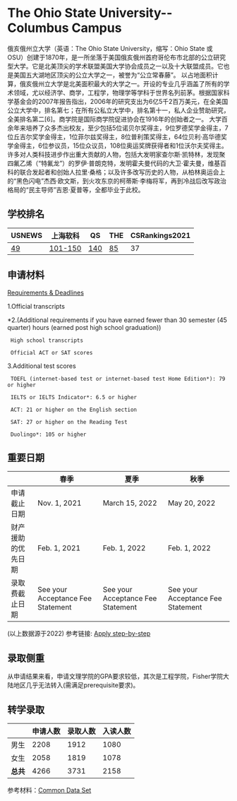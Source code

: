 # The Ohio State University--Columbus Campus

俄亥俄州立大学（英语：The Ohio State University，缩写：Ohio State 或 OSU）创建于1870年，是一所坐落于美国俄亥俄州首府哥伦布市北部的公立研究型大学。它是北美顶尖的学术联盟美国大学协会成员之一以及十大联盟成员。它也是美国五大湖地区顶尖的公立大学之一，被誉为“公立常春藤”。
以占地面积计算，俄亥俄州立大学是北美面积最大的大学之一。开设的专业几乎涵盖了所有的学术领域，尤以经济学、商学，工程学，物理学等学科于世界名列前茅。根据国家科学基金会的2007年报告指出，2006年的研究支出为6亿5千2百万美元，在全美国公立大学中，排名第七；在所有公私立大学中，排名第十一，私人企业赞助研究，全美排名第二[6]。商学院是国际商学院促进协会在1916年的创始者之一。
大学百余年来培养了众多杰出校友，至少包括5位诺贝尔奖得主，9位罗德奖学金得主，7位丘吉尔奖学金得主，1位菲尔兹奖得主，8位普利策奖得主，64位贝利·高华德奖学金得主，6位参议员，15位众议员，108位奥运奖牌获得者和1位沃尔夫奖得主。许多对人类科技进步作出重大贡献的人物，包括大发明家查尔斯·凯特林，发现聚四氟乙烯（“特氟龙”）的罗伊·普朗克特，发明霍夫曼代码的大卫·霍夫曼，维基百科的联合发起者和创始人拉里·桑格；以及许多改写历史的人物，从柏林奥运会上的“黑色闪电”杰西·欧文斯，到火攻东京的柯蒂斯·李梅将军，再到冷战后改写政治格局的“民主导师”吉恩·夏普等，全都毕业于此校。

## 学校排名

| USNEWS | 上海软科 | QS | THE | CSRankings2021 |
| --- | --- | --- | --- | ---|
| [49](https://www.usnews.com/best-colleges/ohio-state-6883) | [101-150](https://www.shanghairanking.com/institution/the-ohio-state-university-columbus) | [140]([https://www.topuniversities.com/universities/ohio-state-university]) | [85](https://www.timeshighereducation.com/world-university-rankings/ohio-state-university-main-campus) | 37 |

## 申请材料

[Requirements & Deadlines](http://undergrad.osu.edu/apply/transfer/apply-step-by-step#collapseTRDead)

1.Official transcripts

*2.(Additional requirements if you have earned fewer than 30 semester (45 quarter) hours (earned post high school graduation))

     High school transcripts 
     
     Official ACT or SAT scores
     
3.Additional test scores

     TOEFL (internet-based test or internet-based test Home Edition*): 79 or higher
     
     IELTS or IELTS Indicator*: 6.5 or higher
     
     ACT: 21 or higher on the English section
     
     SAT: 27 or higher on the Reading Test
     
     Duolingo*: 105 or higher
     
    









## 重要日期

| | 春季 | 夏季 | 秋季 |
|---|---|---|---|
|申请截止日期| Nov. 1, 2021 | March 15, 2022 | May 20, 2022 |
|财产援助的优先日期| Feb. 1, 2021 | Feb. 1, 2022 | Feb. 1, 2022 |
|录取费截止日期 | See your Acceptance Fee Statement | See your Acceptance Fee Statement | See your Acceptance Fee Statement |

(以上数据源于2022) 
参考链接: [Apply step-by-step](http://undergrad.osu.edu/apply/transfer/apply-step-by-step#collapseTRDead)











## 录取侧重
从申请结果来看，申请文理学院的GPA要求较低，其次是工程学院，Fisher学院大陆地区几乎无法转入(需满足prerequisite要求)。















## 转学录取

| | 申请人数 | 录取人数 | 入读人数 |
|---|---|---|---|
| 男生 | 2208 | 1912 | 1080 |
| 女生 | 2058 | 1819 | 1078|
| **总共** | 4266 | 3731 | 2158 |

参考材料：[Common Data Set](https://oaa.osu.edu/sites/default/files/uploads/irp/cds/columbus/CDS_2020-2021_Columbus.pdf)







